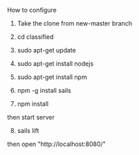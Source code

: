 How to configure

1) Take the clone from new-master branch

2) cd classified

3) sudo apt-get update

4) sudo apt-get install nodejs

5) sudo apt-get install npm

6) npm -g install sails

7) npm install


then start server

8) sails lift

then open "http://localhost:8080/"
